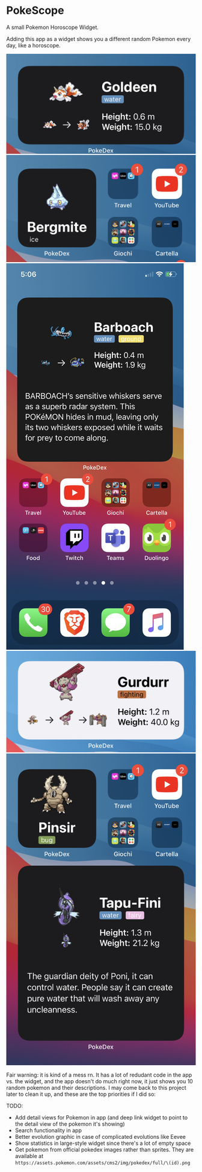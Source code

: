 # PokeScope
A small Pokemon Horoscope Widget.

Adding this app as a widget shows you a different random Pokemon every day, like a horoscope.

![Medium Dark Widget](Images/IMG_0308.jpg)
![Small Dark Widget](Images/IMG_0309.jpg)
![Large Dark Widget](Images/IMG_0311.PNG)
![Medium Light Widget](Images/IMG_0313.jpg)
![Small and Large Dark Widgets](Images/IMG_0312.jpg)

Fair warning: it is kind of a mess rn. It has a lot of redudant code in the app vs. the widget, and the app doesn't do much right now, it just shows you 10 random pokemon and their descriptions. I may come back to this project later to clean it up, and these are the top priorities if I did so:

TODO:
* Add detail views for Pokemon in app (and deep link widget to point to the detail view of the pokemon it's showing)
* Search functionality in app
* Better evolution graphic in case of complicated evolutions like Eevee
* Show statistics in large-style widget since there's a lot of empty space
* Get pokemon from official pokedex images rather than sprites. They are available at `https://assets.pokemon.com/assets/cms2/img/pokedex/full/\(id).png`
